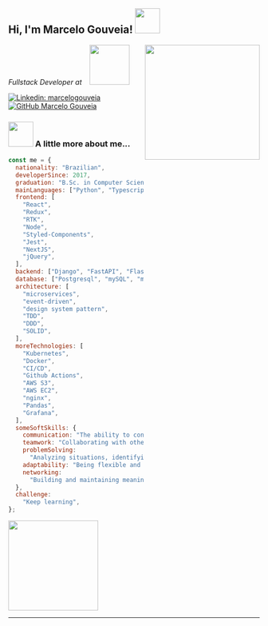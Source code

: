 <h2> Hi, I'm Marcelo Gouveia! <img src="https://media.giphy.com/media/mGcNjsfWAjY5AEZNw6/giphy.gif" width="50"></h2>
<img align='right' src="https://media.tenor.com/azZCJ2YpsGgAAAAi/programming.gif" width="230">

<p>
    <em>Fullstack Developer at &nbsp;&nbsp;</em>
    <a href="http://raizen.com.br">
        <img src="https://media0.giphy.com/media/v1.Y2lkPTc5MGI3NjExN2c2aDU5M21yemF6Y3lpNjVjMjFzcTZ1bHo5d203a2kwendtM2JldyZlcD12MV9pbnRlcm5hbF9naWZfYnlfaWQmY3Q9cw/kdCbnSTH8EDcx6jj9q/giphy.gif" width="80">
    </a>
</p>

[![Linkedin: marcelogouveia](https://img.shields.io/badge/-marcelogouveia-blue?style=flat-square&logo=Linkedin&logoColor=white&link=https://www.linkedin.com/in/marcelo-gouveia-1353a213b/)](https://www.linkedin.com/in/marcelo-gouveia-1353a213b/)
[![GitHub Marcelo Gouveia](https://img.shields.io/github/followers/marcelogouveia77?label=follow&style=social)](https://github.com/MarceloGouveia77)

### <img src="https://media.giphy.com/media/VgCDAzcKvsR6OM0uWg/giphy.gif" width="50"> A little more about me...

```javascript
const me = {
  nationality: "Brazilian",
  developerSince: 2017,
  graduation: "B.Sc. in Computer Science at UFG",
  mainLanguages: ["Python", "Typescript", "Javascript", "Go", "Java"],
  frontend: [
    "React",
    "Redux",
    "RTK",
    "Node",
    "Styled-Components",
    "Jest",
    "NextJS",
    "jQuery",
  ],
  backend: ["Django", "FastAPI", "Flask", "NestJS", "Express"],
  database: ["Postgresql", "mySQL", "mongoDB"],
  architecture: [
    "microservices",
    "event-driven",
    "design system pattern",
    "TDD",
    "DDD",
    "SOLID",
  ],
  moreTechnologies: [
    "Kubernetes",
    "Docker",
    "CI/CD",
    "Github Actions",
    "AWS S3",
    "AWS EC2",
    "nginx",
    "Pandas",
    "Grafana",
  ],
  someSoftSkills: {
    communication: "The ability to convey information clearly and effectively",
    teamwork: "Collaborating with others to achieve common goals",
    problemSolving:
      "Analyzing situations, identifying challenges, and coming up with effective solutions",
    adaptability: "Being flexible and open to change",
    networking:
      "Building and maintaining meaningful relationships with people in my personal and professional circles",
  },
  challenge:
    "Keep learning",
};
```

<div>
<a href="https://github.com/MarceloGouveia77">
<img loading="lazy" height="180em" src="https://github-readme-stats-contato-descontoemga.vercel.app/api?username=MarceloGouveia77&show_icons=true&theme=radical&show=reviews&hide=issues,prs"/>
</div>

---
